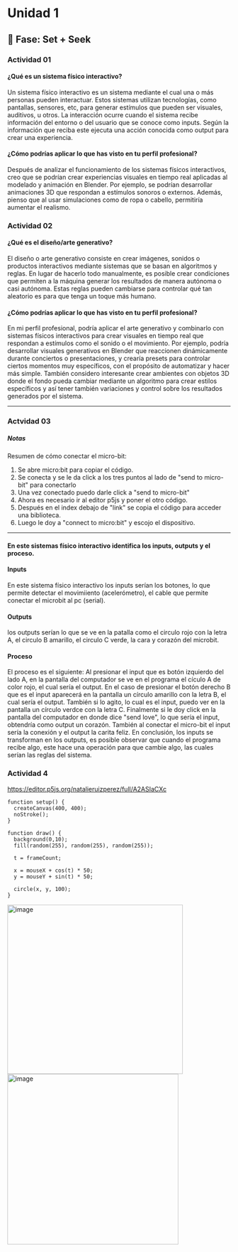 # Unidad 1

## 🔎 Fase: Set + Seek

### Actividad 01

#### ¿Qué es un sistema físico interactivo?  
  Un sistema físico interactivo es un sistema mediante el cual una o más personas pueden interactuar. Estos sistemas utilizan tecnologías, como pantallas, sensores, etc, para generar estímulos que pueden ser visuales, auditivos, u otros. La interacción ocurre cuando el sistema recibe información del entorno o del usuario que se conoce como inputs. Según la información que reciba este ejecuta una acción conocida como output para crear una experiencia.

#### ¿Cómo podrías aplicar lo que has visto en tu perfil profesional?
   Después de analizar el funcionamiento de los sistemas físicos interactivos, creo que se podrían crear experiencias visuales en tiempo real aplicadas al modelado y animación en Blender. Por ejemplo, se podrían desarrollar animaciones 3D que respondan a estímulos sonoros o externos. Además, pienso que al usar simulaciones como de ropa o cabello, permitiría aumentar el realismo.

### Actividad 02
#### ¿Qué es el diseño/arte generativo?
 El diseño o arte generativo consiste en crear imágenes, sonidos o productos interactivos mediante sistemas que se basan en algoritmos y reglas. En lugar de hacerlo todo manualmente, es posible crear condiciones que permiten a la máquina generar los resultados de manera autónoma o casi autónoma. Estas reglas pueden cambiarse para controlar qué tan aleatorio es para que tenga un toque más humano.
  
#### ¿Cómo podrías aplicar lo que has visto en tu perfil profesional?
   En mi perfil profesional, podría aplicar el arte generativo y combinarlo con sistemas físicos interactivos para crear visuales en tiempo real que respondan a estímulos como el sonido o el movimiento. Por ejemplo, podría desarrollar visuales generativos en Blender que reaccionen dinámicamente durante conciertos o presentaciones, y crearía presets para controlar ciertos momentos muy específicos, con el propósito de automatizar y hacer más simple. También considero interesante crear ambientes con objetos 3D donde el fondo pueda cambiar mediante un algoritmo para crear estilos específicos y así tener también variaciones y control sobre los resultados generados por el sistema.

  
   *** 
### Actvidad 03
##### Notas
Resumen de cómo conectar el micro-bit:
1. Se abre micro:bit para copiar el código.
2. Se conecta y se le da click a los tres puntos al lado de "send to micro-bit" para conectarlo
3. Una vez conectado puedo darle click a "send to micro-bit"
4. Ahora es necesario ir al editor p5js y poner el otro código.
5. Después en el index debajo de "link" se copia el código para acceder una biblioteca.
6. Luego le doy a "connect to micro:bit" y escojo el dispositivo.
***
   
#### En este sistemas físico interactivo identifica los inputs, outputs y el proceso.
#### Inputs
En este sistema físico interactivo los inputs serían los botones, lo que permite detectar el movimiiento (acelerómetro), el cable que permite conectar el microbit al pc (serial). 

#### Outputs 
los outputs serían lo que se ve en la patalla como el circulo rojo con la letra A, el circulo B amarillo, el circulo C verde, la cara y corazón del microbit.

#### Proceso
El proceso es el siguiente: Al presionar el input que es botón izquierdo del lado A, en la pantalla del computador se ve en el programa el cículo A de color rojo, el cual sería el output. En el caso de presionar el botón derecho B que es el input aparecerá en la pantalla un círculo amarillo con la letra B, el cual sería el output. También si lo agito, lo cual es el input, puedo ver en la pantalla un círculo verdce con la letra C. Finalmente si le doy click en la pantalla del computador en donde dice "send love", lo que sería el input, obtendría como output un corazón. También al conectar el micro-bit el input sería la conexión y el output la carita feliz. En conclusión, los inputs se transforman en los outputs, es posible observar que cuando el programa recibe algo, este hace una operación para que cambie algo, las cuales serían las reglas del sistema.

### Actividad 4

https://editor.p5js.org/natalieruizperez/full/A2ASIaCXc

~~~
function setup() {
  createCanvas(400, 400);
  noStroke();
}

function draw() {
  background(0,10);
  fill(random(255), random(255), random(255));
  
  t = frameCount;

  x = mouseX + cos(t) * 50;
  y = mouseY + sin(t) * 50;

  circle(x, y, 100);
}
~~~

<img width="396" height="381" alt="image" src="https://github.com/user-attachments/assets/0e84163c-dd63-40d0-86bd-3dafcccc33e4" />
<img width="386" height="384" alt="image" src="https://github.com/user-attachments/assets/af1c4022-9d19-4333-99c7-6372168ef1e8" />






 


